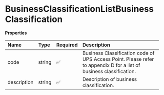# BusinessClassificationListBusinessClassification

**Properties**

| Name        | Type   | Required | Description                                                                                                         |
| :---------- | :----- | :------- | :------------------------------------------------------------------------------------------------------------------ |
| code        | string | ✅       | Business Classification code of UPS Access Point. Please refer to appendix D for a list of business classification. |
| description | string | ✅       | Description of business classification.                                                                             |

<!-- This file was generated by liblab | https://liblab.com/ -->
